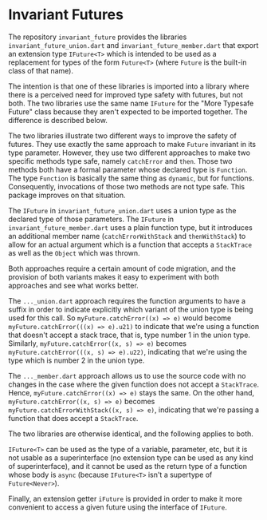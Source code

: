 # Invariant Futures

The repository `invariant_future` provides the libraries
`invariant_future_union.dart` and `invariant_future_member.dart` that
export an extension type `IFuture<T>` which is intended to be used as a
replacement for types of the form `Future<T>` (where `Future` is the
built-in class of that name).

The intention is that one of these libraries is imported into a library
where there is a perceived need for improved type safety with futures, but
not both. The two libraries use the same name `IFuture` for the "More
Typesafe Future" class because they aren't expected to be imported
together. The difference is described below.

The two libraries illustrate two different ways to improve the safety of
futures. They use exactly the same approach to make `Future` invariant in
its type parameter. However, they use two different approaches to make two
specific methods type safe, namely `catchError` and `then`. Those two
methods both have a formal parameter whose declared type is `Function`.
The type `Function` is basically the same thing as `dynamic`, but for
functions. Consequently, invocations of those two methods are not type
safe. This package improves on that situation.

The `IFuture` in `invariant_future_union.dart` uses a union type as the
declared type of those parameters. The `IFuture` in
`invariant_future_member.dart` uses a plain function type, but it
introduces an additional member name (`catchErrorWithStack` and
`thenWithStack`) to allow for an actual argument which is a function that
accepts a `StackTrace` as well as the `Object` which was thrown.

Both approaches require a certain amount of code migration, and the
provision of both variants makes it easy to experiment with both approaches
and see what works better. 

The `..._union.dart` approach requires the function arguments to have a
suffix in order to indicate explicitly which variant of the union type is
being used for this call. So `myFuture.catchError((x) => e)` would become
`myFuture.catchError(((x) => e).u21)` to indicate that we're using a
function that doesn't accept a stack trace, that is, type number 1 in the
union type. Similarly, `myFuture.catchError((x, s) => e)` becomes
`myFuture.catchError(((x, s) => e).u22)`, indicating that we're using the
type which is number 2 in the union type.

The `..._member.dart` approach allows us to use the source code with no
changes in the case where the given function does not accept a
`StackTrace`. Hence, `myFuture.catchError((x) => e)` stays the same.
On the other hand, `myFuture.catchError((x, s) => e)` becomes
`myFuture.catchErrorWithStack((x, s) => e)`, indicating that we're
passing a function that does accept a `StackTrace`.

The two libraries are otherwise identical, and the following applies to
both.

`IFuture<T>` can be used as the type of a variable, parameter, etc, but it
is not usable as a superinterface (no extension type can be used as any
kind of superinterface), and it cannot be used as the return type of a
function whose body is `async` (because `IFuture<T>` isn't a supertype of
`Future<Never>`).

Finally, an extension getter `iFuture` is provided in order to make it more
convenient to access a given future using the interface of `IFuture`.
